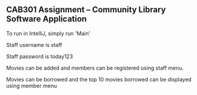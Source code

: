 ## **CAB301 Assignment – Community Library Software Application**

To run in IntelliJ, simply run 'Main'

Staff username is staff

Staff password is today123

Movies can be added and members can be registered using staff menu.

Movies can be borrowed and the top 10 movies borrowed can be displayed using member menu
